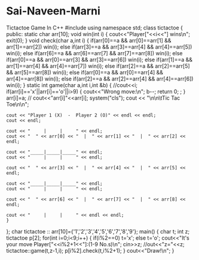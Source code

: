 # Sai-Naveen-Marni
Tictactoe Game In C++
#include<iostream>
using namespace std;
class tictactoe
{
	public:
	static char arr[10];
	void win(int i)
	{
		cout<<"Player["<<i<<"] wins\n";
		exit(0);
	}
	void check(char a,int i)
	{
		if(arr[0]==a && arr[0]==arr[1] && arr[1]==arr[2])
		win(i);
		else if(arr[3]==a && arr[3]==arr[4] && arr[4]==arr[5])
		win(i);
		else if(arr[6]==a && arr[6]==arr[7] && arr[7]==arr[8])
		win(i);
		else if(arr[0]==a && arr[0]==arr[3] && arr[3]==arr[6])
		win(i);
		else if(arr[1]==a && arr[1]==arr[4] && arr[4]==arr[7])
		win(i);
		else if(arr[2]==a && arr[2]==arr[5] && arr[5]==arr[8])
		win(i);
		else if(arr[0]==a && arr[0]==arr[4] && arr[4]==arr[8])
		win(i);
		else if(arr[2]==a && arr[2]==arr[4] && arr[4]==arr[6])
		win(i);
	}
	static int game(char a,int i,int &b)
	{
		//cout<<i;
	if(arr[i]=='x'||arr[i]=='o'||i>9)
	{
		cout<<"Wrong move:\n";
		b--;
		return 0;
		;
		}	
		arr[i]=a;
	//	cout<<"arr[i]"<<arr[i];
		system("cls");
    cout << "\n\n\tTic Tac Toe\n\n";

    cout << "Player 1 (X)  -  Player 2 (O)" << endl << endl;
    cout << endl;

    cout << "     |     |     " << endl;
    cout << "  " << arr[0] << "  |  " << arr[1] << "  |  " << arr[2] << endl;

    cout << "_____|_____|_____" << endl;
    cout << "     |     |     " << endl;

    cout << "  " << arr[3] << "  |  " << arr[4] << "  |  " << arr[5] << endl;

    cout << "_____|_____|_____" << endl;
    cout << "     |     |     " << endl;

    cout << "  " << arr[6] << "  |  " << arr[7] << "  |  " << arr[8] << endl;

    cout << "     |     |     " << endl << endl;
	}
};
char tictactoe :: arr[10]={'1','2','3','4','5','6','7','8','9'};
main()
{
	char t;
	int z;
	tictactoe p[2];
	for(int i=0;i<9;i++)
	{
		if(i%2==0)
		t='x';
		else
		t='o';
		cout<<"It's your move Player["<<i%2+1<<"]:(1-9 No.s)\n";
		cin>>z;
		//out<<"z="<<z;
		tictactoe::game(t,z-1,i);
		p[i%2].check(t,i%2+1);
	}
	cout<<"Draw!\n";
}
